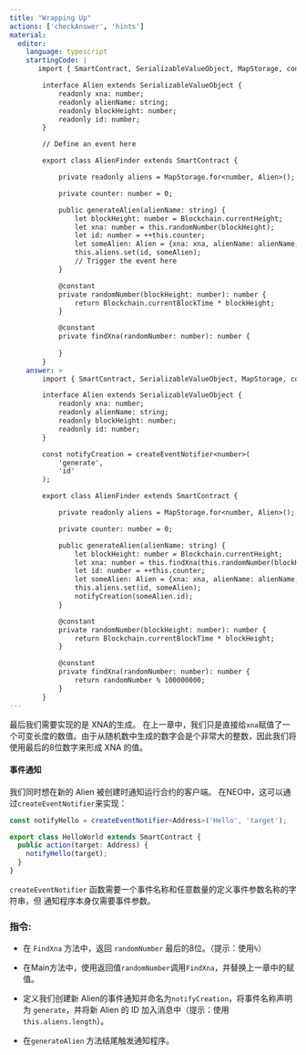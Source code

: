 ```yaml
---
title: "Wrapping Up"
actions: ['checkAnswer', 'hints']
material: 
  editor:
    language: typescript
    startingCode: |
       import { SmartContract, SerializableValueObject, MapStorage, constant, Blockchain } from '@neo-one/smart-contract';

        interface Alien extends SerializableValueObject {
            readonly xna: number;
            readonly alienName: string;
            readonly blockHeight: number;
            readonly id: number;
        }

        // Define an event here

        export class AlienFinder extends SmartContract {

            private readonly aliens = MapStorage.for<number, Alien>();

            private counter: number = 0; 

            public generateAlien(alienName: string) {
                let blockHeight: number = Blockchain.currentHeight;
                let xna: number = this.randomNumber(blockHeight);
                let id: number = ++this.counter;
                let someAlien: Alien = {xna: xna, alienName: alienName, blockHeight: blockHeight, id: id};
                this.aliens.set(id, someAlien);
                // Trigger the event here
            }

            @constant
            private randomNumber(blockHeight: number): number {
                return Blockchain.currentBlockTime * blockHeight;
            }

            @constant
            private findXna(randomNumber: number): number {
                
            }
        }
    answer: > 
        import { SmartContract, SerializableValueObject, MapStorage, constant, Blockchain, createEventNotifier } from '@neo-one/smart-contract';

        interface Alien extends SerializableValueObject {
            readonly xna: number;
            readonly alienName: string;
            readonly blockHeight: number;
            readonly id: number;
        }

        const notifyCreation = createEventNotifier<number>(
            'generate',
            'id'
        );

        export class AlienFinder extends SmartContract {

            private readonly aliens = MapStorage.for<number, Alien>();

            private counter: number = 0; 

            public generateAlien(alienName: string) {
                let blockHeight: number = Blockchain.currentHeight;
                let xna: number = this.findXna(this.randomNumber(blockHeight));
                let id: number = ++this.counter;
                let someAlien: Alien = {xna: xna, alienName: alienName, blockHeight: blockHeight, id: id};
                this.aliens.set(id, someAlien);
                notifyCreation(someAlien.id);
            }

            @constant
            private randomNumber(blockHeight: number): number {
                return Blockchain.currentBlockTime * blockHeight;
            }

            @constant
            private findXna(randomNumber: number): number {
                return randomNumber % 100000000;
            }
        }
---
```


 
最后我们需要实现的是 XNA的生成。
在上一章中，我们只是直接给`xna`赋值了一个可变长度的数值。由于从随机数中生成的数字会是个非常大的整数，因此我们将使用最后的8位数字来形成 XNA 的值。 

#### 事件通知

我们同时想在新的 Alien 被创建时通知运行合约的客户端。 在NEO中，这可以通过`createEventNotifier`来实现：

```typescript
const notifyHello = createEventNotifier<Address>('Hello', 'target');

export class HelloWorld extends SmartContract {
  public action(target: Address) {
    notifyHello(target);
  }
}
```
 `createEventNotifier` 函数需要一个事件名称和任意数量的定义事件参数名称的字符串，但 通知程序本身仅需要事件参数。

### 指令: 

- 在 `FindXna` 方法中，返回 `randomNumber` 最后的8位。（提示：使用`%`）

- 在Main方法中，使用返回值`randomNumber`调用`FindXna`，并替换上一章中的赋值。

- 定义我们创建新 Alien的事件通知并命名为`notifyCreation`，将事件名称声明为 `generate`，并将新 Alien 的 ID 加入消息中（提示：使用`this.aliens.length`）。

- 在`generateAlien` 方法结尾触发通知程序。

